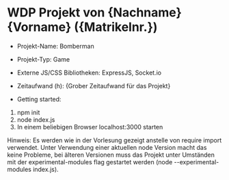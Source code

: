# WDP Projekt von {Nachname} {Vorname} ({Matrikelnr.})

* Projekt-Name: Bomberman
* Projekt-Typ: Game
* Externe JS/CSS Bibliotheken: 
  ExpressJS, Socket.io
* Zeitaufwand (h): {Grober Zeitaufwand für das Projekt}

* Getting started: 
1) npm init
2) node index.js
3) In einem beliebigen Browser localhost:3000 starten

Hinweis: Es werden wie in der Vorlesung gezeigt anstelle von require import verwendet. Unter Verwendung einer aktuellen node Version macht das keine Probleme, bei älteren Versionen muss das Projekt unter Umständen mit der experimental-modules flag gestartet werden (node --experimental-modules index.js).
